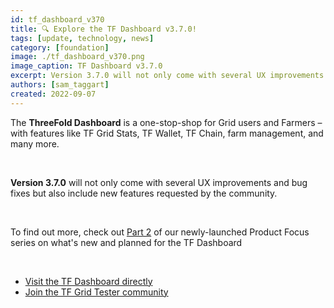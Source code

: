 ```yaml
---
id: tf_dashboard_v370
title: 🔍 Explore the TF Dashboard v3.7.0!
tags: [update, technology, news]
category: [foundation]
image: ./tf_dashboard_v370.png
image_caption: TF Dashboard v3.7.0
excerpt: Version 3.7.0 will not only come with several UX improvements and bug fixes but also include new features requested by the community.
authors: [sam_taggart]
created: 2022-09-07
---
```


The **ThreeFold Dashboard** is a one-stop-shop for Grid users and Farmers – with features like TF Grid Stats, TF Wallet, TF Chain, farm management, and many more.

<br/>

**Version 3.7.0** will not only come with several UX improvements and bug fixes but also include new features requested by the community.

<br/>

To find out more, check out [Part 2](https://forum.threefold.io/t/product-focus-series-upcoming-tf-dashboard-v3-7-0/3336?u=hannahcordes) of our newly-launched Product Focus series on what's new and planned for the TF Dashboard

<br/>

* [Visit the TF Dashboard directly](https://dashboard.grid.tf/)
* [Join the TF Grid Tester community](https://t.me/threefoldtesting)